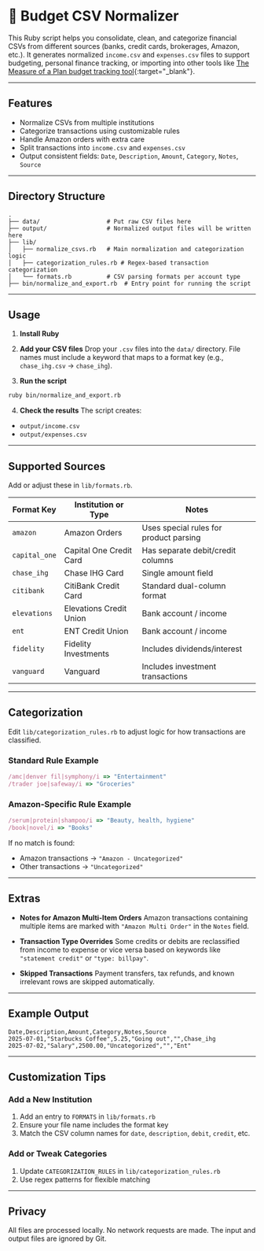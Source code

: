 # 🧾 Budget CSV Normalizer

This Ruby script helps you consolidate, clean, and categorize financial CSVs from different sources (banks, credit cards, brokerages, Amazon, etc.). It generates normalized `income.csv` and `expenses.csv` files to support budgeting, personal finance tracking, or importing into other tools like [The Measure of a Plan budget tracking tool](https://themeasureofaplan.com/budget-tracking-tool/){:target="_blank"}.

---

## Features

- Normalize CSVs from multiple institutions
- Categorize transactions using customizable rules
- Handle Amazon orders with extra care
- Split transactions into `income.csv` and `expenses.csv`
- Output consistent fields: `Date`, `Description`, `Amount`, `Category`, `Notes`, `Source`

---

## Directory Structure

```
.
├── data/                   # Put raw CSV files here
├── output/                 # Normalized output files will be written here
├── lib/
│   ├── normalize_csvs.rb   # Main normalization and categorization logic
│   ├── categorization_rules.rb # Regex-based transaction categorization
│   └── formats.rb          # CSV parsing formats per account type
├── bin/normalize_and_export.rb  # Entry point for running the script
```

---

## Usage

1. **Install Ruby**

2. **Add your CSV files**
   Drop your `.csv` files into the `data/` directory. File names must include a keyword that maps to a format key (e.g., `chase_ihg.csv` → `chase_ihg`).

3. **Run the script**

```bash
ruby bin/normalize_and_export.rb
```

4. **Check the results**
   The script creates:

- `output/income.csv`
- `output/expenses.csv`

---

## Supported Sources

Add or adjust these in `lib/formats.rb`.

| Format Key    | Institution or Type      | Notes                                 |
|---------------|--------------------------|----------------------------------------|
| `amazon`      | Amazon Orders            | Uses special rules for product parsing |
| `capital_one` | Capital One Credit Card  | Has separate debit/credit columns      |
| `chase_ihg`   | Chase IHG Card           | Single amount field                    |
| `citibank`    | CitiBank Credit Card     | Standard dual-column format            |
| `elevations`  | Elevations Credit Union  | Bank account / income                  |
| `ent`         | ENT Credit Union         | Bank account / income                  |
| `fidelity`    | Fidelity Investments     | Includes dividends/interest            |
| `vanguard`    | Vanguard                 | Includes investment transactions       |

---

## Categorization

Edit `lib/categorization_rules.rb` to adjust logic for how transactions are classified.

### Standard Rule Example

```ruby
/amc|denver fil|symphony/i => "Entertainment"
/trader joe|safeway/i => "Groceries"
```

### Amazon-Specific Rule Example

```ruby
/serum|protein|shampoo/i => "Beauty, health, hygiene"
/book|novel/i => "Books"
```

If no match is found:

- Amazon transactions → `"Amazon - Uncategorized"`
- Other transactions → `"Uncategorized"`

---

## Extras

- **Notes for Amazon Multi-Item Orders**
  Amazon transactions containing multiple items are marked with `"Amazon Multi Order"` in the `Notes` field.

- **Transaction Type Overrides**
  Some credits or debits are reclassified from income to expense or vice versa based on keywords like `"statement credit"` or `"type: billpay"`.

- **Skipped Transactions**
  Payment transfers, tax refunds, and known irrelevant rows are skipped automatically.

---

## Example Output

```csv
Date,Description,Amount,Category,Notes,Source
2025-07-01,"Starbucks Coffee",5.25,"Going out","",Chase_ihg
2025-07-02,"Salary",2500.00,"Uncategorized","","Ent"
```

---

## Customization Tips

### Add a New Institution

1. Add an entry to `FORMATS` in `lib/formats.rb`
2. Ensure your file name includes the format key
3. Match the CSV column names for `date`, `description`, `debit`, `credit`, etc.

### Add or Tweak Categories

1. Update `CATEGORIZATION_RULES` in `lib/categorization_rules.rb`
2. Use regex patterns for flexible matching

---

## Privacy

All files are processed locally. No network requests are made. The input and output files are ignored by Git.
